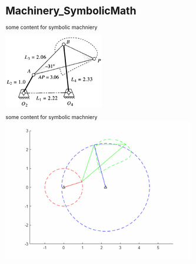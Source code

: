 # Machinery_SymbolicMath

some content for symbolic machniery

![](Images/Four_bars_Image.png)

some content for symbolic machniery
![](Images/Four_bars_Animation.gif)